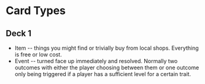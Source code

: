 # Card Types

## Deck 1

* Item -- things you might find or trivially buy from local shops. Everything
is free or low cost.
* Event -- turned face up immediately and resolved. Normally two outcomes with
either the player choosing between them or one outcome only being triggered if
a player has a sufficient level for a certain trait.
